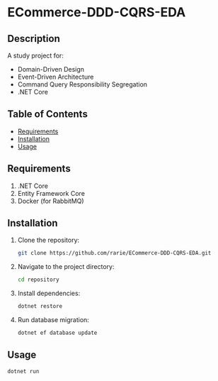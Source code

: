 # ECommerce-DDD-CQRS-EDA

## Description

A study project for:

- Domain-Driven Design
- Event-Driven Architecture
- Command Query Responsibility Segregation
- .NET Core

## Table of Contents

- [Requirements](#requirements)
- [Installation](#installation)
- [Usage](#usage)

## Requirements

1. .NET Core
2. Entity Framework Core
3. Docker (for RabbitMQ)

## Installation

1. Clone the repository:
   ```bash
   git clone https://github.com/rarie/ECommerce-DDD-CQRS-EDA.git
   ```
2. Navigate to the project directory:
   ```bash
   cd repository
   ```
3. Install dependencies:
   ```bash
   dotnet restore
   ```
4. Run database migration:
   ```bash
   dotnet ef database update
   ```

## Usage

```bash
dotnet run
```
